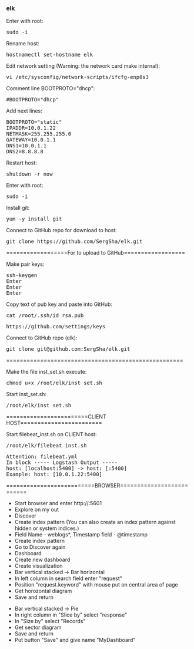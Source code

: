 <h3>elk</h3>

<p>Enter with root:</p>
<pre>sudo -i</pre>

<p>Rename host:</p>
<pre>hostnamectl set-hostname elk</pre>

<p>Edit network setting (Warning: the network card make internal):</p>
<pre>vi /etc/sysconfig/network-scripts/ifcfg-enp0s3</pre>

<p>Comment line BOOTPROTO="dhcp":</p>
<pre>#BOOTPROTO="dhcp"</pre>

<p>Add next lines:</p>
<pre>BOOTPROTO="static"
IPADDR=10.0.1.22
NETMASK=255.255.255.0
GATEWAY=10.0.1.1
DNS1=10.0.1.1
DNS2=8.8.8.8</pre>

<p>Restart host:</p>
<pre>shutdown -r now</pre>

<p>Enter with root:</p>
<pre>sudo -i</pre>

<p>Install git:</p>
<pre>yum -y install git</pre>

<p>Connect to GitHub repo for download to host:</p>
<pre>git clone https://github.com/SergSha/elk.git</pre>

<p>==================For to upload to GitHub==================</p>
<p>Make pair keys:</p>
<pre>ssh-keygen
Enter
Enter
Enter</pre>

<p>Copy text of pub key and paste into GitHub:</p>
<pre>cat /root/.ssh/id_rsa.pub</pre>
<pre>https://github.com/settings/keys</pre>

<p>Connect to GitHub repo (elk):</p>
<pre>git clone git@github.com:SergSha/elk.git</pre>
<p>====================================================</p>

<p>Make the file inst_set.sh execute:</p>
<pre>chmod u+x /root/elk/inst_set.sh</pre>

<p>Start inst_set.sh:</p>
<pre>/root/elk/inst_set.sh</pre>

<p>========================CLIENT HOST========================</p>
<p>Start filebeat_inst.sh on CLIENT host:</p>
<pre>/root/elk/filebeat_inst.sh</pre>

<pre>Attention: filebeat.yml
In block ----- Logstash Output -----
host: [localhost:5400] -> host: [<IP Logstash host>:5400]
Example: host: [10.0.1.22:5400]</pre>

<p>==========================BROWSER==========================</p>
<ul>
<li>Start browser and enter http://<IP balancer>:5601</li>
<li>Explore on my out</li>
<li>Discover</li>
<li>Create index pattern (You can also create an index pattern against hidden or system indices.)</li>
<li>Field Name - weblogs*, Timestamp field - @timestamp</li>
<li>Create index pattern</li>
<li>Go to Discover again</li>
<li>Dashboard</li>
<li>Create new dashboard</li>
<li>Create visualization</li>
<li>Bar vertical stacked -> Bar horizontal</li>
<li>In left column in search field enter "request"</li>
<li>Position "request.keyword" with mouse put on central area of page</li>
<li>Get horozontal diagram</li>
<li>Save and return</li>
</ul>
<ul>
<li>Bar vertical stacked -> Pie</li>
<li>In right column in "Slice by" select "response"</li>
<li>In "Size by" select "Records"</li>
<li>Get sector diagram</li>
<li>Save and return</li>
<li>Put button "Save" and give name "MyDashboard"</li>
</ul>
